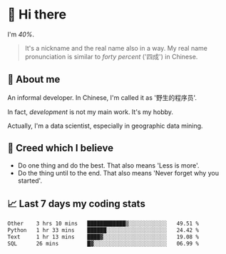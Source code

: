 # 👋 Hi there

I'm *40%*.

> It's a nickname and the real name also in a way.
> My real name pronunciation is similar to *forty percent* ('四成') in Chinese.

## :speech_balloon: About me

An informal developer. In Chinese, I'm called it as '野生的程序员'.

In fact, _development_ is not my main work. It's my hobby.

Actually, I'm a data scientist, especially in geographic data mining.

## :see_no_evil: Creed which I believe

- Do one thing and do the best. That also means 'Less is more'.
- Do the thing until to the end. That also means 'Never forget why you started'.

## :chart_with_upwards_trend: Last 7 days my coding stats

<!--START_SECTION:waka-->

```txt
Other    3 hrs 10 mins   ████████████▒░░░░░░░░░░░░   49.51 %
Python   1 hr 33 mins    ██████░░░░░░░░░░░░░░░░░░░   24.42 %
Text     1 hr 13 mins    ████▓░░░░░░░░░░░░░░░░░░░░   19.08 %
SQL      26 mins         █▓░░░░░░░░░░░░░░░░░░░░░░░   06.99 %
```

<!--END_SECTION:waka-->
